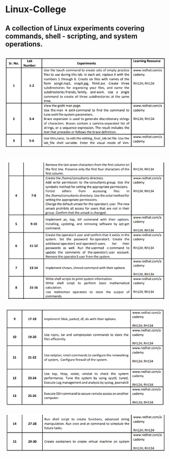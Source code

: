 # Linux-College
A collection of Linux experiments covering commands, shell - scripting, and system operations.
---
![image](./1.png)
---
![image](./2.png)
---
![image](./3.png)
---
![image](./4.png)
